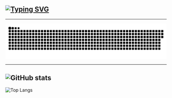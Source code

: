 ## [![Typing SVG](https://readme-typing-svg.herokuapp.com?font=Comic+Sans+MS&weight=700&pause=1000&color=000000&width=435&lines=Hi+there%F0%9F%91%8B)](https://git.io/typing-svg)
<!--👋-->

<!--
**DjonniStorm/DjonniStorm** is a ✨ _special_ ✨ repository because its `README.md` (this file) appears on your GitHub profile.

Here are some ideas to get you started:

- 🔭 I’m currently working on ...
- 🌱 I’m currently learning ...
- 👯 I’m looking to collaborate on ...
- 🤔 I’m looking for help with ...
- 💬 Ask me about ...
- 📫 How to reach me: ...
- 😄 Pronouns: ...
- ⚡ Fun fact: ...
-->
---
<picture>
  <source media="(prefers-color-scheme: dark)" srcset="svgs/github-snake-dark.svg" />
  <source media="(prefers-color-scheme: light)" srcset="svgs/github-snake.svg" />
  <img alt="github-snake" src="svgs/github-snake.svg" />
</picture>

---

![GitHub stats](https://github-readme-stats.vercel.app/api?username=DjonniStorm&theme=tokyonight&show_icons=true)
---
![Top Langs](https://github-readme-stats.vercel.app/api/top-langs/?username=DjonniStorm&size_weight=0.5&count_weight=0.5&langs_count=7&layout=pie&theme=tokyonight)
